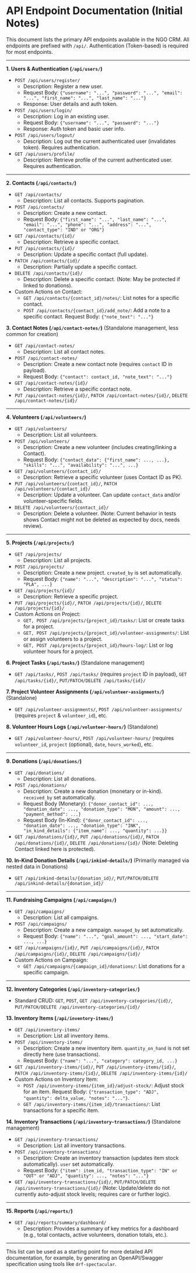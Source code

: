 # API Endpoint Documentation (Initial Notes)

This document lists the primary API endpoints available in the NGO CRM.
All endpoints are prefixed with `/api/`. Authentication (Token-based) is required for most endpoints.

---

**1. Users & Authentication (`/api/users/`)**

*   `POST /api/users/register/`
    *   Description: Register a new user.
    *   Request Body: `{"username": "...", "password": "...", "email": "...", "first_name": "...", "last_name": "..."}`
    *   Response: User details and auth token.
*   `POST /api/users/login/`
    *   Description: Log in an existing user.
    *   Request Body: `{"username": "...", "password": "..."}`
    *   Response: Auth token and basic user info.
*   `POST /api/users/logout/`
    *   Description: Log out the current authenticated user (invalidates token). Requires authentication.
*   `GET /api/users/profile/`
    *   Description: Retrieve profile of the current authenticated user. Requires authentication.

---

**2. Contacts (`/api/contacts/`)**

*   `GET /api/contacts/`
    *   Description: List all contacts. Supports pagination.
*   `POST /api/contacts/`
    *   Description: Create a new contact.
    *   Request Body: `{"first_name": "...", "last_name": "...", "email": "...", "phone": "...", "address": "...", "contact_type": "IND" or "ORG"}`
*   `GET /api/contacts/{id}/`
    *   Description: Retrieve a specific contact.
*   `PUT /api/contacts/{id}/`
    *   Description: Update a specific contact (full update).
*   `PATCH /api/contacts/{id}/`
    *   Description: Partially update a specific contact.
*   `DELETE /api/contacts/{id}/`
    *   Description: Delete a specific contact. (Note: May be protected if linked to donations).
*   Custom Actions on Contact:
    *   `GET /api/contacts/{contact_id}/notes/`: List notes for a specific contact.
    *   `POST /api/contacts/{contact_id}/add_note/`: Add a note to a specific contact. Request Body: `{"note_text": "..."}`

**3. Contact Notes (`/api/contact-notes/`)** (Standalone management, less common for creation)

*   `GET /api/contact-notes/`
    *   Description: List all contact notes.
*   `POST /api/contact-notes/`
    *   Description: Create a new contact note (requires `contact` ID in payload).
    *   Request Body: `{"contact": contact_id, "note_text": "..."}`
*   `GET /api/contact-notes/{id}/`
    *   Description: Retrieve a specific contact note.
*   `PUT /api/contact-notes/{id}/`, `PATCH /api/contact-notes/{id}/`, `DELETE /api/contact-notes/{id}/`

---

**4. Volunteers (`/api/volunteers/`)**

*   `GET /api/volunteers/`
    *   Description: List all volunteers.
*   `POST /api/volunteers/`
    *   Description: Create a new volunteer (includes creating/linking a Contact).
    *   Request Body: `{"contact_data": {"first_name": ..., ...}, "skills": "...", "availability": "...", ...}`
*   `GET /api/volunteers/{contact_id}/`
    *   Description: Retrieve a specific volunteer (uses Contact ID as PK).
*   `PUT /api/volunteers/{contact_id}/`, `PATCH /api/volunteers/{contact_id}/`
    *   Description: Update a volunteer. Can update `contact_data` and/or volunteer-specific fields.
*   `DELETE /api/volunteers/{contact_id}/`
    *   Description: Delete a volunteer. (Note: Current behavior in tests shows Contact might not be deleted as expected by docs, needs review).

---

**5. Projects (`/api/projects/`)**

*   `GET /api/projects/`
    *   Description: List all projects.
*   `POST /api/projects/`
    *   Description: Create a new project. `created_by` is set automatically.
    *   Request Body: `{"name": "...", "description": "...", "status": "PLA", ...}`
*   `GET /api/projects/{id}/`
    *   Description: Retrieve a specific project.
*   `PUT /api/projects/{id}/`, `PATCH /api/projects/{id}/`, `DELETE /api/projects/{id}/`
*   Custom Actions on Project:
    *   `GET, POST /api/projects/{project_id}/tasks/`: List or create tasks for a project.
    *   `GET, POST /api/projects/{project_id}/volunteer-assignments/`: List or assign volunteers to a project.
    *   `GET, POST /api/projects/{project_id}/hours-log/`: List or log volunteer hours for a project.

**6. Project Tasks (`/api/tasks/`)** (Standalone management)

*   `GET /api/tasks/`, `POST /api/tasks/` (requires `project` ID in payload), `GET /api/tasks/{id}/`, `PUT/PATCH/DELETE /api/tasks/{id}/`

**7. Project Volunteer Assignments (`/api/volunteer-assignments/`)** (Standalone)

*   `GET /api/volunteer-assignments/`, `POST /api/volunteer-assignments/` (requires `project` & `volunteer_id`), etc.

**8. Volunteer Hours Logs (`/api/volunteer-hours/`)** (Standalone)

*   `GET /api/volunteer-hours/`, `POST /api/volunteer-hours/` (requires `volunteer_id`, `project` (optional), `date`, `hours_worked`), etc.

---

**9. Donations (`/api/donations/`)**

*   `GET /api/donations/`
    *   Description: List all donations.
*   `POST /api/donations/`
    *   Description: Create a new donation (monetary or in-kind). `received_by` set automatically.
    *   Request Body (Monetary): `{"donor_contact_id": ..., "donation_date": ..., "donation_type": "MON", "amount": ..., "payment_method": ...}`
    *   Request Body (In-Kind): `{"donor_contact_id": ..., "donation_date": ..., "donation_type": "INK", "in_kind_details": {"item_name": ..., "quantity": ...}}`
*   `GET /api/donations/{id}/`, `PUT /api/donations/{id}/`, `PATCH /api/donations/{id}/`, `DELETE /api/donations/{id}/` (Note: Deleting Contact linked here is protected).

**10. In-Kind Donation Details (`/api/inkind-details/`)** (Primarily managed via nested data in Donations)

*   `GET /api/inkind-details/{donation_id}/`, `PUT/PATCH/DELETE /api/inkind-details/{donation_id}/`

---

**11. Fundraising Campaigns (`/api/campaigns/`)**

*   `GET /api/campaigns/`
    *   Description: List all campaigns.
*   `POST /api/campaigns/`
    *   Description: Create a new campaign. `managed_by` set automatically.
    *   Request Body: `{"name": "...", "goal_amount": ..., "start_date": ..., ...}`
*   `GET /api/campaigns/{id}/`, `PUT /api/campaigns/{id}/`, `PATCH /api/campaigns/{id}/`, `DELETE /api/campaigns/{id}/`
*   Custom Actions on Campaign:
    *   `GET /api/campaigns/{campaign_id}/donations/`: List donations for a specific campaign.

---

**12. Inventory Categories (`/api/inventory-categories/`)**

*   Standard CRUD: `GET`, `POST`, `GET /api/inventory-categories/{id}/`, `PUT/PATCH/DELETE /api/inventory-categories/{id}/`

**13. Inventory Items (`/api/inventory-items/`)**

*   `GET /api/inventory-items/`
    *   Description: List all inventory items.
*   `POST /api/inventory-items/`
    *   Description: Create a new inventory item. `quantity_on_hand` is not set directly here (use transactions).
    *   Request Body: `{"name": "...", "category": category_id, ...}`
*   `GET /api/inventory-items/{id}/`, `PUT /api/inventory-items/{id}/`, `PATCH /api/inventory-items/{id}/`, `DELETE /api/inventory-items/{id}/`
*   Custom Actions on Inventory Item:
    *   `POST /api/inventory-items/{item_id}/adjust-stock/`: Adjust stock for an item. Request Body: `{"transaction_type": "ADJ", "quantity": delta_value, "notes": "..."}`.
    *   `GET /api/inventory-items/{item_id}/transactions/`: List transactions for a specific item.

**14. Inventory Transactions (`/api/inventory-transactions/`)** (Standalone management)

*   `GET /api/inventory-transactions/`
    *   Description: List all inventory transactions.
*   `POST /api/inventory-transactions/`
    *   Description: Create an inventory transaction (updates item stock automatically). `user` set automatically.
    *   Request Body: `{"item": item_id, "transaction_type": "IN" or "OUT" or "ADJ", "quantity": ..., "notes": "..."}`
*   `GET /api/inventory-transactions/{id}/`, `PUT/PATCH/DELETE /api/inventory-transactions/{id}/` (Note: Update/delete do not currently auto-adjust stock levels; requires care or further logic).

---

**15. Reports (`/api/reports/`)**

*   `GET /api/reports/summary/dashboard/`
    *   Description: Provides a summary of key metrics for a dashboard (e.g., total contacts, active volunteers, donation totals, etc.).

---

This list can be used as a starting point for more detailed API documentation, for example, by generating an OpenAPI/Swagger specification using tools like `drf-spectacular`.
